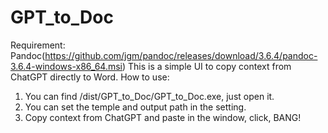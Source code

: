 # GPT_to_Doc
Requirement: Pandoc(https://github.com/jgm/pandoc/releases/download/3.6.4/pandoc-3.6.4-windows-x86_64.msi)
This is a simple UI to copy context from ChatGPT directly to Word.
How to use:
1. You can find /dist/GPT_to_Doc/GPT_to_Doc.exe, just open it.
2. You can set the temple and output path in the setting.
3. Copy context from ChatGPT and paste in the window, click, BANG!
